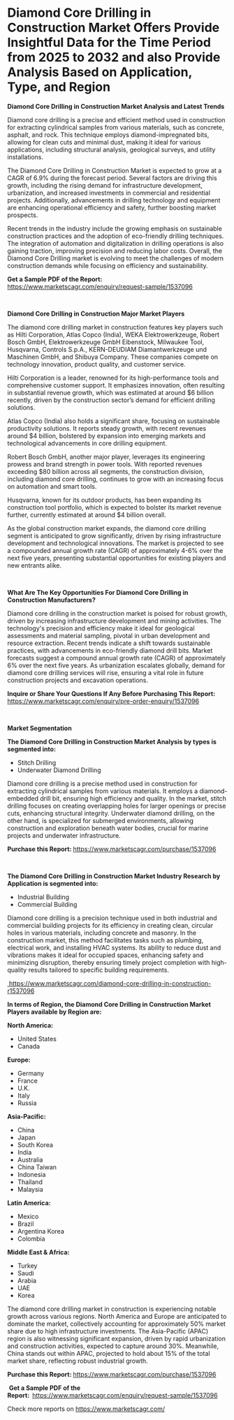 <p><h1>Diamond Core Drilling in Construction Market Offers Provide Insightful Data for the Time Period from 2025 to 2032 and also Provide Analysis Based on Application, Type, and Region</h1></p><p><strong>Diamond Core Drilling in Construction Market Analysis and Latest Trends</strong></p>
<p><p>Diamond core drilling is a precise and efficient method used in construction for extracting cylindrical samples from various materials, such as concrete, asphalt, and rock. This technique employs diamond-impregnated bits, allowing for clean cuts and minimal dust, making it ideal for various applications, including structural analysis, geological surveys, and utility installations.</p><p>The Diamond Core Drilling in Construction Market is expected to grow at a CAGR of 6.9% during the forecast period. Several factors are driving this growth, including the rising demand for infrastructure development, urbanization, and increased investments in commercial and residential projects. Additionally, advancements in drilling technology and equipment are enhancing operational efficiency and safety, further boosting market prospects.</p><p>Recent trends in the industry include the growing emphasis on sustainable construction practices and the adoption of eco-friendly drilling techniques. The integration of automation and digitalization in drilling operations is also gaining traction, improving precision and reducing labor costs. Overall, the Diamond Core Drilling market is evolving to meet the challenges of modern construction demands while focusing on efficiency and sustainability.</p></p>
<p><strong>Get a Sample PDF of the Report:&nbsp;</strong> <a href="https://www.marketscagr.com/enquiry/request-sample/1537096?utm_campaign=2271&utm_medium=2&utm_source=Github&utm_content=ia&utm_term=27022025&utm_id=diamond-core-drilling-in-construction">https://www.marketscagr.com/enquiry/request-sample/1537096</a></p>
<p>&nbsp;</p>
<p><strong>Diamond Core Drilling in Construction Major Market Players</strong></p>
<p><p>The diamond core drilling market in construction features key players such as Hilti Corporation, Atlas Copco (India), WEKA Elektrowerkzeuge, Robert Bosch GmbH, Elektrowerkzeuge GmbH Eibenstock, Milwaukee Tool, Husqvarna, Controls S.p.A., KERN-DEUDIAM Diamantwerkzeuge und Maschinen GmbH, and Shibuya Company. These companies compete on technology innovation, product quality, and customer service.</p><p>Hilti Corporation is a leader, renowned for its high-performance tools and comprehensive customer support. It emphasizes innovation, often resulting in substantial revenue growth, which was estimated at around $6 billion recently, driven by the construction sector’s demand for efficient drilling solutions.</p><p>Atlas Copco (India) also holds a significant share, focusing on sustainable productivity solutions. It reports steady growth, with recent revenues around $4 billion, bolstered by expansion into emerging markets and technological advancements in core drilling equipment.</p><p>Robert Bosch GmbH, another major player, leverages its engineering prowess and brand strength in power tools. With reported revenues exceeding $80 billion across all segments, the construction division, including diamond core drilling, continues to grow with an increasing focus on automation and smart tools.</p><p>Husqvarna, known for its outdoor products, has been expanding its construction tool portfolio, which is expected to bolster its market revenue further, currently estimated at around $4 billion overall.</p><p>As the global construction market expands, the diamond core drilling segment is anticipated to grow significantly, driven by rising infrastructure development and technological innovations. The market is projected to see a compounded annual growth rate (CAGR) of approximately 4-6% over the next five years, presenting substantial opportunities for existing players and new entrants alike.</p></p>
<p>&nbsp;</p>
<p><strong>What Are The Key Opportunities For Diamond Core Drilling in Construction Manufacturers?</strong></p>
<p><p>Diamond core drilling in the construction market is poised for robust growth, driven by increasing infrastructure development and mining activities. The technology's precision and efficiency make it ideal for geological assessments and material sampling, pivotal in urban development and resource extraction. Recent trends indicate a shift towards sustainable practices, with advancements in eco-friendly diamond drill bits. Market forecasts suggest a compound annual growth rate (CAGR) of approximately 6% over the next five years. As urbanization escalates globally, demand for diamond core drilling services will rise, ensuring a vital role in future construction projects and excavation operations.</p></p>
<p><strong>Inquire or Share Your Questions If Any Before Purchasing This Report:</strong> <a href="https://www.marketscagr.com/enquiry/pre-order-enquiry/1537096?utm_campaign=2271&utm_medium=2&utm_source=Github&utm_content=ia&utm_term=27022025&utm_id=diamond-core-drilling-in-construction">https://www.marketscagr.com/enquiry/pre-order-enquiry/1537096</a></p>
<p>&nbsp;</p>
<p><strong>Market Segmentation</strong></p>
<p><strong>The Diamond Core Drilling in Construction Market Analysis by types is segmented into:</strong></p>
<p><ul><li>Stitch Drilling</li><li>Underwater Diamond Drilling</li></ul></p>
<p><p>Diamond core drilling is a precise method used in construction for extracting cylindrical samples from various materials. It employs a diamond-embedded drill bit, ensuring high efficiency and quality. In the market, stitch drilling focuses on creating overlapping holes for larger openings or precise cuts, enhancing structural integrity. Underwater diamond drilling, on the other hand, is specialized for submerged environments, allowing construction and exploration beneath water bodies, crucial for marine projects and underwater infrastructure.</p></p>
<p><strong>Purchase this Report:&nbsp;</strong><a href="https://www.marketscagr.com/purchase/1537096?utm_campaign=2271&utm_medium=2&utm_source=Github&utm_content=ia&utm_term=27022025&utm_id=diamond-core-drilling-in-construction">https://www.marketscagr.com/purchase/1537096</a></p>
<p>&nbsp;</p>
<p><strong>The Diamond Core Drilling in Construction Market Industry Research by Application is segmented into:</strong></p>
<p><ul><li>Industrial Building</li><li>Commercial Building</li></ul></p>
<p><p>Diamond core drilling is a precision technique used in both industrial and commercial building projects for its efficiency in creating clean, circular holes in various materials, including concrete and masonry. In the construction market, this method facilitates tasks such as plumbing, electrical work, and installing HVAC systems. Its ability to reduce dust and vibrations makes it ideal for occupied spaces, enhancing safety and minimizing disruption, thereby ensuring timely project completion with high-quality results tailored to specific building requirements.</p></p>
<p><a href="https://www.marketscagr.com/diamond-core-drilling-in-construction-r1537096?utm_campaign=2271&utm_medium=2&utm_source=Github&utm_content=ia&utm_term=27022025&utm_id=diamond-core-drilling-in-construction">&nbsp;https://www.marketscagr.com/diamond-core-drilling-in-construction-r1537096</a></p>
<p><strong>In terms of Region, the Diamond Core Drilling in Construction Market Players available by Region are:</strong></p>
<p>
    <p> <strong> North America: </strong>
        <ul>
            <li>United States</li>
            <li>Canada</li>
        </ul>
        </p> 
    <p> <strong> Europe: </strong>
        <ul>
            <li>Germany</li>
            <li>France</li>
            <li>U.K.</li>
            <li>Italy</li>
            <li>Russia</li>
        </ul>
        </p> 
    <p> <strong> Asia-Pacific: </strong>
        <ul>
            <li>China</li>
            <li>Japan</li>
            <li>South Korea</li>
            <li>India</li>
            <li>Australia</li>
            <li>China Taiwan</li>
            <li>Indonesia</li>
            <li>Thailand</li>
            <li>Malaysia</li>
        </ul>
        </p> 
    <p> <strong> Latin America: </strong>
        <ul>
            <li>Mexico</li>
            <li>Brazil</li>
            <li>Argentina Korea</li>
            <li>Colombia</li>
        </ul>
        </p> 
    <p> <strong> Middle East & Africa: </strong>
        <ul>
            <li>Turkey</li>
            <li>Saudi</li>
            <li>Arabia</li>
            <li>UAE</li>
            <li>Korea</li>
        </ul>
    </p>
    </p>
<p><p>The diamond core drilling market in construction is experiencing notable growth across various regions. North America and Europe are anticipated to dominate the market, collectively accounting for approximately 50% market share due to high infrastructure investments. The Asia-Pacific (APAC) region is also witnessing significant expansion, driven by rapid urbanization and construction activities, expected to capture around 30%. Meanwhile, China stands out within APAC, projected to hold about 15% of the total market share, reflecting robust industrial growth.</p></p>
<p><strong>Purchase this Report: </strong><a href="https://www.marketscagr.com/purchase/1537096?utm_campaign=2271&utm_medium=2&utm_source=Github&utm_content=ia&utm_term=27022025&utm_id=diamond-core-drilling-in-construction">https://www.marketscagr.com/purchase/1537096</a></p>
<p>&nbsp;<strong>Get a Sample PDF of the Report:&nbsp;&nbsp;</strong><a href="https://www.marketscagr.com/enquiry/request-sample/1537096?utm_campaign=2271&utm_medium=2&utm_source=Github&utm_content=ia&utm_term=27022025&utm_id=diamond-core-drilling-in-construction">https://www.marketscagr.com/enquiry/request-sample/1537096</a></p>
<p><strong></strong></p>
<p>Check more reports on <a href="https://www.marketscagr.com/?utm_campaign=2271&utm_medium=2&utm_source=Github&utm_content=ia&utm_term=27022025&utm_id=diamond-core-drilling-in-construction">https://www.marketscagr.com/</a></p>